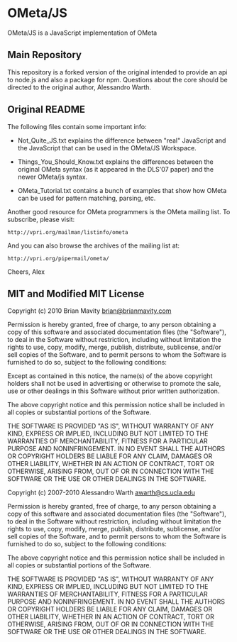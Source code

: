 # OMeta/JS

OMeta/JS is a JavaScript implementation of OMeta

## Main Repository

This repository is a forked version of the original intended to
provide an api to node.js and also a package for npm. Questions
about the core should be directed to the original author, Alessandro
Warth.

## Original README

The following files contain some important info:

* Not_Quite_JS.txt explains the difference between "real" JavaScript and
  the JavaScript that can be used in the OMeta/JS Workspace.

* Things_You_Should_Know.txt explains the differences between the original
  OMeta syntax (as it appeared in the DLS'07 paper) and the newer OMeta/js
  syntax.

* OMeta_Tutorial.txt contains a bunch of examples that show how OMeta
  can be used for pattern matching, parsing, etc.

Another good resource for OMeta programmers is the OMeta mailing list. To
subscribe, please visit:

    http://vpri.org/mailman/listinfo/ometa

And you can also browse the archives of the mailing list at:

    http://vpri.org/pipermail/ometa/

Cheers,
Alex 

## MIT and Modified MIT License

Copyright (c) 2010 Brian Mavity <brian@brianmavity.com>

Permission is hereby granted, free of charge, to any person obtaining a copy
of this software and associated documentation files (the "Software"), to deal
in the Software without restriction, including without limitation the rights
to use, copy, modify, merge, publish, distribute, sublicense, and/or sell
copies of the Software, and to permit persons to whom the Software is
furnished to do so, subject to the following conditions:

Except as contained in this notice, the name(s) of the above copyright
holders shall not be used in advertising or otherwise to promote the sale,
use or other dealings in this Software without prior written authorization.

The above copyright notice and this permission notice shall be included in
all copies or substantial portions of the Software.

THE SOFTWARE IS PROVIDED "AS IS", WITHOUT WARRANTY OF ANY KIND, EXPRESS OR
IMPLIED, INCLUDING BUT NOT LIMITED TO THE WARRANTIES OF MERCHANTABILITY,
FITNESS FOR A PARTICULAR PURPOSE AND NONINFRINGEMENT. IN NO EVENT SHALL THE
AUTHORS OR COPYRIGHT HOLDERS BE LIABLE FOR ANY CLAIM, DAMAGES OR OTHER
LIABILITY, WHETHER IN AN ACTION OF CONTRACT, TORT OR OTHERWISE, ARISING FROM,
OUT OF OR IN CONNECTION WITH THE SOFTWARE OR THE USE OR OTHER DEALINGS IN
THE SOFTWARE.



Copyright (c) 2007-2010 Alessandro Warth <awarth@cs.ucla.edu>

Permission is hereby granted, free of charge, to any person obtaining a copy
of this software and associated documentation files (the "Software"), to deal
in the Software without restriction, including without limitation the rights
to use, copy, modify, merge, publish, distribute, sublicense, and/or sell
copies of the Software, and to permit persons to whom the Software is
furnished to do so, subject to the following conditions:

The above copyright notice and this permission notice shall be included in
all copies or substantial portions of the Software.

THE SOFTWARE IS PROVIDED "AS IS", WITHOUT WARRANTY OF ANY KIND, EXPRESS OR
IMPLIED, INCLUDING BUT NOT LIMITED TO THE WARRANTIES OF MERCHANTABILITY,
FITNESS FOR A PARTICULAR PURPOSE AND NONINFRINGEMENT. IN NO EVENT SHALL THE
AUTHORS OR COPYRIGHT HOLDERS BE LIABLE FOR ANY CLAIM, DAMAGES OR OTHER
LIABILITY, WHETHER IN AN ACTION OF CONTRACT, TORT OR OTHERWISE, ARISING FROM,
OUT OF OR IN CONNECTION WITH THE SOFTWARE OR THE USE OR OTHER DEALINGS IN
THE SOFTWARE.
